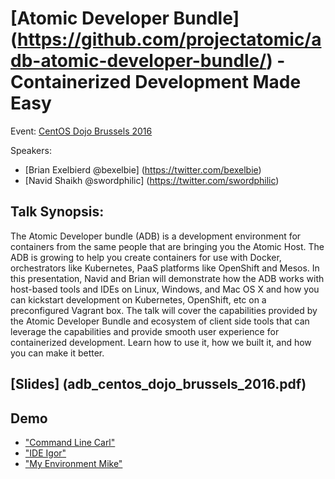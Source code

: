 # [Atomic Developer Bundle] (https://github.com/projectatomic/adb-atomic-developer-bundle/) - Containerized Development Made Easy

Event: [CentOS Dojo Brussels 2016](https://wiki.centos.org/Events/Dojo/Brussels2016)

Speakers: 
- [Brian Exelbierd @bexelbie] (https://twitter.com/bexelbie)
- [Navid Shaikh @swordphilic] (https://twitter.com/swordphilic)

## Talk Synopsis:
The Atomic Developer bundle (ADB) is a development environment for
containers from the same people that are bringing you the Atomic
Host. The ADB is growing to help you create containers for use with
Docker, orchestrators like Kubernetes, PaaS platforms like OpenShift
and Mesos. In this presentation, Navid and Brian will demonstrate how
the ADB works with host-based tools and IDEs on Linux, Windows, and Mac
OS X and how you can kickstart development on Kubernetes, OpenShift,
etc on a preconfigured Vagrant box. The talk will cover the capabilities
provided by the Atomic Developer Bundle and ecosystem of client side tools
that can leverage the capabilities and provide smooth user experience
for containerized development. Learn how to use it, how we built it,
and how you can make it better.

## [Slides] (adb_centos_dojo_brussels_2016.pdf)

## Demo

- ["Command Line Carl"](carl)
- ["IDE Igor"](igor)
- ["My Environment Mike"](mike)
